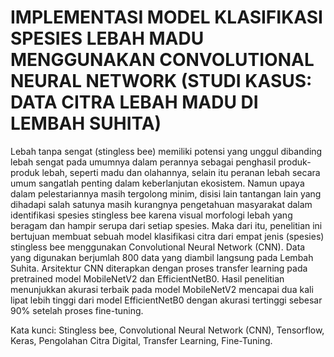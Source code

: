 # IMPLEMENTASI MODEL KLASIFIKASI SPESIES LEBAH MADU MENGGUNAKAN CONVOLUTIONAL NEURAL NETWORK (STUDI KASUS: DATA CITRA LEBAH MADU DI LEMBAH SUHITA)


Lebah tanpa sengat (stingless bee) memiliki potensi yang unggul dibanding lebah sengat pada umumnya dalam perannya sebagai penghasil produk-produk lebah, seperti madu dan olahannya, selain itu peranan lebah secara umum sangatlah penting dalam keberlanjutan ekosistem. Namun upaya dalam pelestariannya masih tergolong minim, disisi lain tantangan lain yang dihadapi salah satunya masih kurangnya pengetahuan masyarakat dalam identifikasi spesies stingless bee karena visual morfologi lebah yang beragam dan hampir serupa dari setiap spesies. Maka dari itu, penelitian ini bertujuan membuat sebuah model klasifikasi citra dari empat jenis (spesies) stingless bee menggunakan Convolutional Neural Network (CNN). Data yang digunakan berjumlah 800 data yang diambil langsung pada Lembah Suhita. Arsitektur CNN diterapkan dengan proses transfer learning pada pretrained model MobileNetV2 dan EfficientNetB0. Hasil penelitian menunjukkan akurasi terbaik pada model MobileNetV2 mencapai dua kali lipat lebih tinggi dari model EfficientNetB0 dengan akurasi tertinggi sebesar 90% setelah proses fine-tuning. 

Kata kunci: Stingless bee, Convolutional Neural Network (CNN), Tensorflow, Keras, Pengolahan Citra Digital, Transfer Learning, Fine-Tuning. 
